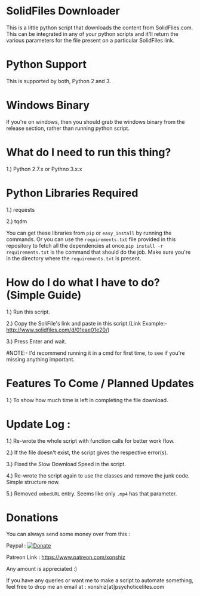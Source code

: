 # SolidFiles Downloader

This is a little python script that downloads the content from SolidFiles.com. This can be integrated in any of your python scripts and it'll return the various parameters for the file present on a particular SolidFiles link.


# Python Support

This is supported by both, Python 2 and 3.

# Windows Binary 

If you're on windows, then you should grab the windows binary from the release section, rather than running python script.

# What do I need to run this thing?

1.) Python 2.7.x or Pythno 3.x.x

# Python Libraries Required

1.) requests

2.) tqdm

You can get these libraries from `pip` or `easy_install` by running the commands. Or you can use the `requirements.txt` file provided in this repository to fetch all the dependencies at once.`pip install -r requirements.txt` is the command that should do the job. Make sure you're in the directory where the `requirements.txt` is present.

# How do I do what I have to do? (Simple Guide)

1.) Run this script.

2.) Copy the SoliFile's link and paste in this script.(Link Example:- http://www.solidfiles.com/d/01eae01e20/)

3.) Press Enter and wait.

#NOTE:- I'd recommend running it in a cmd for first time, to see if you're missing anything important.


# Features To Come / Planned Updates

1.) To show how much time is left in completing the file download.


# Update Log :

1.) Re-wrote the whole script with function calls for better work flow.

2.) If the file doesn't exist, the script gives the respective error(s).

3.) Fixed the Slow Download Speed in the script.

4.) Re-wrote the script again to use the classes and remove the junk code. Simple structure now.

5.) Removed `embedURL` entry. Seems like only `.mp4` has that parameter.

# Donations
You can always send some money over from this :

Paypal : [![Donate](https://img.shields.io/badge/Donate-PayPal-green.svg)](https://www.paypal.me/xonshiz)

Patreon Link : https://www.patreon.com/xonshiz

Any amount is appreciated :)


If you have any queries or want me to make a script to automate something, feel free to drop me an email at :
xonshiz[at]psychoticelites.com
